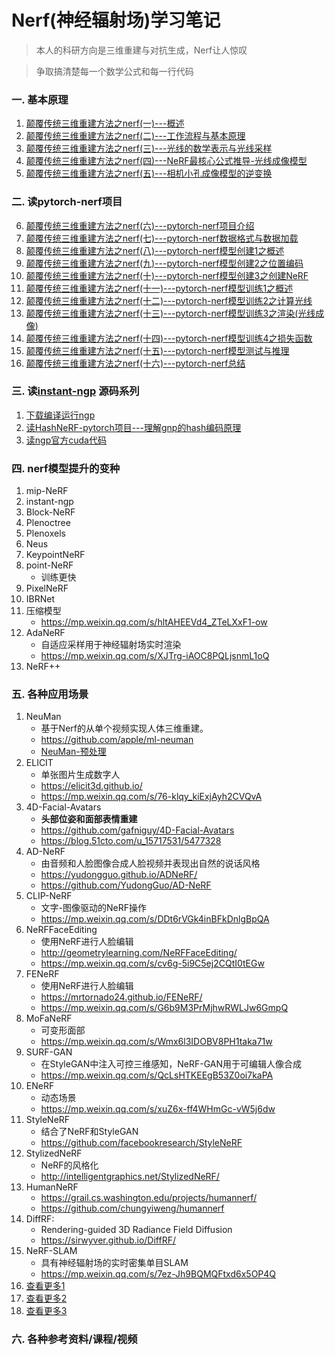 # Nerf(神经辐射场)学习笔记
>本人的科研方向是三维重建与对抗生成，Nerf让人惊叹

>争取搞清楚每一个数学公式和每一行代码

### 一. 基本原理
01. [颠覆传统三维重建方法之nerf(一)---概述](01.颠覆传统三维重建方法之nerf(一)---概述.md)
02. [颠覆传统三维重建方法之nerf(二)---工作流程与基本原理](02.颠覆传统三维重建方法之nerf(二)---工作流程与基本原理.md)
03. [颠覆传统三维重建方法之nerf(三)---光线的数学表示与光线采样](03.颠覆传统三维重建方法之nerf(三)---光线的数学表示与光线采样.md)
04. [颠覆传统三维重建方法之nerf(四)---NeRF最核心公式推导-光线成像模型](04.颠覆传统三维重建方法之nerf(四)---公式推导-光线成像模型.md)
05. [颠覆传统三维重建方法之nerf(五)---相机小孔成像模型的逆变换](05.颠覆传统三维重建方法之nerf(五)---相机小孔成像模型的逆变换.md)

### 二. 读pytorch-nerf项目
06. [颠覆传统三维重建方法之nerf(六)---pytorch-nerf项目介绍](06.颠覆传统三维重建方法之nerf(六)---pytorch-nerf项目介绍.md)
07. [颠覆传统三维重建方法之nerf(七)---pytorch-nerf数据格式与数据加载](07.颠覆传统三维重建方法之nerf(七)---pytorch-nerf数据格式与数据加载.md)
08. [颠覆传统三维重建方法之nerf(八)---pytorch-nerf模型创建1之概述](08.颠覆传统三维重建方法之nerf(八)---pytorch-nerf模型创建1之概述.md)
09. [颠覆传统三维重建方法之nerf(九)---pytorch-nerf模型创建2之位置编码](09.颠覆传统三维重建方法之nerf(九)---pytorch-nerf模型创建2之位置编码.md)
10. [颠覆传统三维重建方法之nerf(十)---pytorch-nerf模型创建3之创建NeRF](10.颠覆传统三维重建方法之nerf(十)---pytorch-nerf模型创建3之创建NeRF.md)
11. [颠覆传统三维重建方法之nerf(十一)---pytorch-nerf模型训练1之概述](11.颠覆传统三维重建方法之nerf(十一)---pytorch-nerf模型训练1之概述.md)
12. [颠覆传统三维重建方法之nerf(十二)---pytorch-nerf模型训练2之计算光线](12.颠覆传统三维重建方法之nerf(十二)---pytorch-nerf模型训练2之计算光线.md)
13. [颠覆传统三维重建方法之nerf(十三)---pytorch-nerf模型训练3之渲染(光线成像)](13.颠覆传统三维重建方法之nerf(十三)---pytorch-nerf模型训练3之渲染(光线成像).md)
14. [颠覆传统三维重建方法之nerf(十四)---pytorch-nerf模型训练4之损失函数](14.颠覆传统三维重建方法之nerf(十四)---pytorch-nerf模型训练4之损失函数.md)
15. [颠覆传统三维重建方法之nerf(十五)---pytorch-nerf模型测试与推理](15.颠覆传统三维重建方法之nerf(十五)---pytorch-nerf模型测试与推理.md)
16. [颠覆传统三维重建方法之nerf(十六)---pytorch-nerf总结](16.颠覆传统三维重建方法之nerf(十六)---pytorch-nerf总结.md)

### 三. 读[instant-ngp](https://github.com/NVlabs/instant-ngp) 源码系列
1. [下载编译运行ngp](instant-ngp/1.下载编译运行ngp.md)
2. [读HashNeRF-pytorch项目---理解gnp的hash编码原理](instant-ngp/2.读HashNeRF-pytorch项目---理解gnp的hash编码原理.md)
3. [读ngp官方cuda代码](3.读ngp官方cuda代码.md)

### 四. nerf模型提升的变种
1. mip-NeRF
1. instant-ngp
1. Block-NeRF
1. Plenoctree
1. Plenoxels
1. Neus
1. KeypointNeRF
1. point-NeRF
    - 训练更快
1. PixelNeRF
1. IBRNet
1. 压缩模型
    - https://mp.weixin.qq.com/s/hltAHEEVd4_ZTeLXxF1-ow
1. AdaNeRF
    - 自适应采样用于神经辐射场实时渲染
    - https://mp.weixin.qq.com/s/XJTrg-iAOC8PQLjsnmL1oQ
1. NeRF++

### 五. 各种应用场景
1. NeuMan
    - 基于Nerf的从单个视频实现人体三维重建。
    - https://github.com/apple/ml-neuman
    - [NeuMan-预处理](NeuMan/NeuMan-预处理.md)
1. ELICIT
    - 单张图片生成数字人
    - https://elicit3d.github.io/
    - https://mp.weixin.qq.com/s/76-klqy_kiExjAyh2CVQvA
1. 4D-Facial-Avatars
    - **头部位姿和面部表情重建**
    - https://github.com/gafniguy/4D-Facial-Avatars
    - https://blog.51cto.com/u_15717531/5477328
1. AD-NeRF 
    - 由音频和人脸图像合成人脸视频并表现出自然的说话风格
    - https://yudongguo.github.io/ADNeRF/
    - https://github.com/YudongGuo/AD-NeRF
1. CLIP-NeRF 
    - 文字-图像驱动的NeRF操作
    - https://mp.weixin.qq.com/s/DDt6rVGk4inBFkDnlgBpQA
1. NeRFFaceEditing
    - 使用NeRF进行人脸编辑
    - http://geometrylearning.com/NeRFFaceEditing/
    - https://mp.weixin.qq.com/s/cv6g-5i9C5ej2CQtI0tEGw
1. FENeRF
    - 使用NeRF进行人脸编辑
    - https://mrtornado24.github.io/FENeRF/
    - https://mp.weixin.qq.com/s/G6b9M3PrMjhwRWLJw6GmpQ
1. MoFaNeRF
    - 可变形面部
    - https://mp.weixin.qq.com/s/Wmx6l3IDOBV8PH1taka71w
1. SURF-GAN
    - 在StyleGAN中注入可控三维感知，NeRF-GAN用于可编辑人像合成
    - https://mp.weixin.qq.com/s/QcLsHTKEEgB53Z0oi7kaPA
1. ENeRF
    - 动态场景
    - https://mp.weixin.qq.com/s/xuZ6x-ff4WHmGc-vW5j6dw
1. StyleNeRF
    - 结合了NeRF和StyleGAN
    - https://github.com/facebookresearch/StyleNeRF
1. StylizedNeRF
    - NeRF的风格化
    - http://intelligentgraphics.net/StylizedNeRF/
1. HumanNeRF
    - https://grail.cs.washington.edu/projects/humannerf/
    - https://github.com/chungyiweng/humannerf
1. DiffRF: 
    - Rendering-guided 3D Radiance Field Diffusion
    - https://sirwyver.github.io/DiffRF/
1. NeRF-SLAM
    - 具有神经辐射场的实时密集单目SLAM
    - https://mp.weixin.qq.com/s/7ez-Jh9BQMQFtxd6x5OP4Q
1. [查看更多1](https://github.com/yenchenlin/awesome-NeRF)
1. [查看更多2](https://www.bilibili.com/video/BV1GM41167Vo)
1. [查看更多3](https://www.bilibili.com/video/BV1fL4y1T7Ag)
### 六. 各种参考资料/课程/视频


